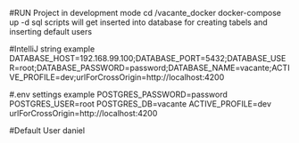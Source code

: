 #RUN Project in development mode
cd /vacante_docker 
docker-compose up -d
sql scripts will get inserted into database for creating tabels and inserting default users


#IntelliJ string example
DATABASE_HOST=192.168.99.100;DATABASE_PORT=5432;DATABASE_USER=root;DATABASE_PASSWORD=password;DATABASE_NAME=vacante;ACTIVE_PROFILE=dev;urlForCrossOrigin=http://localhost:4200

#.env settings example
POSTGRES_PASSWORD=password
POSTGRES_USER=root
POSTGRES_DB=vacante
ACTIVE_PROFILE=dev
urlForCrossOrigin=http://localhost:4200

#Default User
daniel


